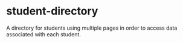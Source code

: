 # student-directory
 A directory for students using multiple pages in order to access data associated with each student.
